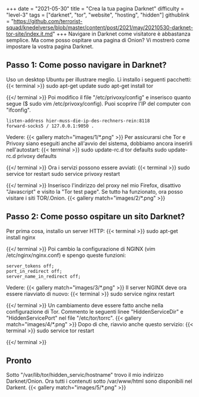 +++
date = "2021-05-30"
title = "Crea la tua pagina Darknet"
difficulty = "level-3"
tags = ["darknet", "tor", "website", "hosting", "hidden"]
githublink = "https://github.com/terrorist-squad/knedelverse/blob/master/content/post/2021/may/20210530-darknet-tor-site/index.it.md"
+++
Navigare in Darknet come visitatore è abbastanza semplice. Ma come posso ospitare una pagina di Onion? Vi mostrerò come impostare la vostra pagina Darknet.
## Passo 1: Come posso navigare in Darknet?
Uso un desktop Ubuntu per illustrare meglio. Lì installo i seguenti pacchetti:
{{< terminal >}}
sudo apt-get update
sudo apt-get install tor 

{{</ terminal >}}
Poi modifico il file "/etc/privoxy/config" e inserisco quanto segue ($ sudo vim /etc/privoxy/config). Puoi scoprire l'IP del computer con "ifconfig".
```
listen-address hier-muss-die-ip-des-rechners-rein:8118
forward-socks5 / 127.0.0.1:9050 .

```
Vedere:
{{< gallery match="images/1/*.png" >}}
Per assicurarsi che Tor e Privoxy siano eseguiti anche all'avvio del sistema, dobbiamo ancora inserirli nell'autostart:
{{< terminal >}}
sudo update-rc.d tor defaults
sudo update-rc.d privoxy defaults

{{</ terminal >}}
Ora i servizi possono essere avviati:
{{< terminal >}}
sudo service tor restart
sudo service privoxy restart

{{</ terminal >}}
Inserisco l'indirizzo del proxy nel mio Firefox, disattivo "Javascript" e visito la "Tor test page". Se tutto ha funzionato, ora posso visitare i siti TOR/.Onion.
{{< gallery match="images/2/*.png" >}}

## Passo 2: Come posso ospitare un sito Darknet?
Per prima cosa, installo un server HTTP:
{{< terminal >}}
sudo apt-get install nginx

{{</ terminal >}}
Poi cambio la configurazione di NGINX (vim /etc/nginx/nginx.conf) e spengo queste funzioni:
```
server_tokens off;
port_in_redirect off;
server_name_in_redirect off;

```
Vedere:
{{< gallery match="images/3/*.png" >}}
Il server NGINX deve ora essere riavviato di nuovo:
{{< terminal >}}
sudo service nginx restart

{{</ terminal >}}
Un cambiamento deve essere fatto anche nella configurazione di Tor. Commento le seguenti linee "HiddenServiceDir" e "HiddenServicePort" nel file "/etc/tor/torrc".
{{< gallery match="images/4/*.png" >}}
Dopo di che, riavvio anche questo servizio:
{{< terminal >}}
sudo service tor restart

{{</ terminal >}}

## Pronto
Sotto "/var/lib/tor/hidden_servic/hostname" trovo il mio indirizzo Darknet/Onion. Ora tutti i contenuti sotto /var/www/html sono disponibili nel Darkent.
{{< gallery match="images/5/*.png" >}}
